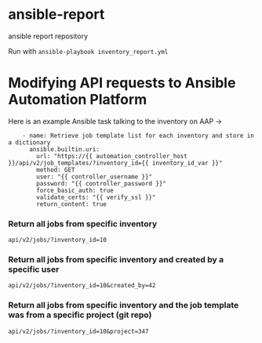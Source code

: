 # ansible-report
ansible report repository

Run with `ansible-playbook inventory_report.yml`








# Modifying API requests to Ansible Automation Platform

Here is an example Ansible task talking to the inventory on AAP ->

```
    - name: Retrieve job template list for each inventory and store in a dictionary
      ansible.builtin.uri:
        url: "https://{{ automation_controller_host }}/api/v2/job_templates/?inventory_id={{ inventory_id_var }}"
        method: GET
        user: "{{ controller_username }}"
        password: "{{ controller_password }}"
        force_basic_auth: true
        validate_certs: "{{ verify_ssl }}"
        return_content: true
```

### Return all jobs from specific inventory

```
api/v2/jobs/?inventory_id=10
```

### Return all jobs from specific inventory and created by a specific user

```
api/v2/jobs/?inventory_id=10&created_by=42
```

### Return all jobs from specific inventory and the job template was from a specific project (git repo)

```
api/v2/jobs/?inventory_id=10&project=347
```